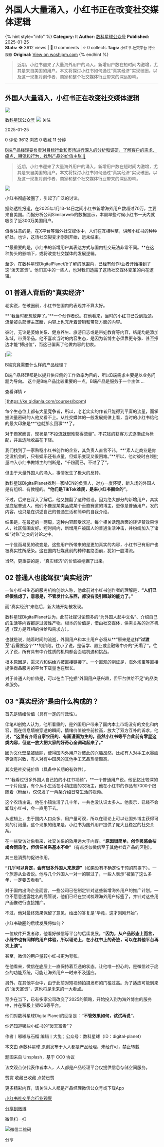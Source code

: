 # 外国人大量涌入，小红书正在改变社交媒体逻辑
{% hint style="info" %}
**Category:** It
**Author:** [数科星球公众号](https://www.woshipm.com/u/261015)
**Published:** 2025-01-25  
**Stats:** 👁️ 3612 views | 💬 0 comments | ⭐ 0 collects
**Tags:** `小红书` `社交平台` `行业观察`
**Original:** [View on woshipm.com](https://www.woshipm.com/it/6173723.html)
{% endhint %}
> 近期，小红书迎来了大量海外用户的涌入，新增用户数在短时间内激增，尤其是来自美国的用户。本文将探讨小红书如何通过“真实经济”实现破圈，以及这一现象对创作者、商家和整个社交媒体行业带来的深远影响。

---

## 外国人大量涌入，小红书正在改变社交媒体逻辑

[![](https://static.woshipm.com/pmapp_avatar_20230428103706_4635.jpg?imageView2/1/w/72/h/72/q/100)](https://www.woshipm.com/u/261015)

[数科星球公众号](https://www.woshipm.com/u/261015) ![](https://static.woshipm.com/tag/1101_1@2x.png) 关注

2025-01-25

0 评论 3612 浏览 0 收藏 11 分钟

[B端产品经理要负责对目标行业和市场进行深入的分析和调研，了解客户的需求、痛点、期望和行为，找到产品的价值主张 🔗](https://ke.qidianla.com/courses/bcpm)

> 近期，小红书迎来了大量海外用户的涌入，新增用户数在短时间内激增，尤其是来自美国的用户。本文将探讨小红书如何通过“真实经济”实现破圈，以及这一现象对创作者、商家和整个社交媒体行业带来的深远影响。

![](https://image.woshipm.com/2023/04/13/193f6938-d9e2-11ed-a6e8-00163e0b5ff3.jpg)

小红书彻底破圈了，引起了广泛的讨论。

据路透社报道，在2025年1月13-14日之间小红书新增海外用户数超过70万，主要来自美国。而据分析公司Similarweb的数据显示，本周早些时候小红书一天内就吸引了近300万美国用户。

值得注意的是，在X平台等海外社交媒体中，人们在互相种草，讲解小红书的种种好处。也许，这场社交裂变才刚刚开始，远未结束。

**最重要的是，小红书的新增用户其表达方式与国内社交玩法非常不同。**在这种势头的影响下，或将改变社交媒体的发展逻辑。

至少，在数科星球DigitalPlanet所了解的范围内，已经有创作/业者开始接到了这“泼天富贵”。他们其中的一些人，也对我们透露了这场社交媒体变革的内在逻辑。

## 01 普通人背后的“真实经济”

老实说，在破圈前，小红书在国内的表现并不算太好。

**“我当时都想放弃了。”**一个创作者说。在他看来，当时的小红书已受到瓶颈。流量被头部博主垄断，内容上也充斥着营销和带货方面的内容。

彼时，无论是婆媳关系、健身养生、旅游日志或是带娃教育等内容，结尾均是添加私域，带货带品。他不喜欢当时的内容生态，是因为新博主必须靠更夸张、甚至擦边才能“搏出位”，而这已偏离了他做内容的初衷。

[![](https://image.woshipm.com/2023/08/02/f7cafd68-30e3-11ee-9da3-00163e0b5ff3.png)

B端究竟需要什么样的产品经理？

B端产品经理都是以提升供应侧的工作效率为目的，所以B端需求主要是以业务问题为导向。 这个是B端产品比较重要的一点，B端产品是服务于一个主体 ...

查看详情 >

](https://ke.qidianla.com/courses/bcpm)

每个生态位上都有大量竞争者，所以，老老实实的作者只能得到平庸的流量，而掌握流量密码的人他又看不上。从社交媒体的一般发展规律上看，当时的小红书给他的最大印象是**“也就那么回事”**了。

对于商家而言，现状是“不投流就很难获得流量”。不花钱的获客方式逐渐成为标配，并且边际收益在下降。

我们找到了一家熟稔小红书创作的企业，其负责人直言不讳，**“素人走商业是肯定没机会的，只有娱乐还有点量，但娱乐变现又很困难。”**所以，他对彼时白领批量冲入小红书做博主的判断是，“千粉而已，不过了了”。

但由于大量外国人的涌入，事情发生了极大的反转。

数科星球DigitalPlanet找到一家MCN的负责人，对方一度怀疑，新入场的外国人是有组织、有教程的。**“他们是TikTok难民，是来小红书掘金的”**。

不过，后来在深入了解后，他又推翻了这种假设。因为绝大部分的新增用户，其实是底层普通人。他们不像是某类品或某个垂直赛道的博主，更像是普通用户。发的内容，也只是在讲述自己的普通生活和简单的自我介绍。

结果是，在最近的一两周，这种内容颇受欢迎。每个相关话题后面的转评赞效果惊人，社区氛围友好。短时间内，新增用户被国人的普通生活冲击，并纷纷加入了诸如“对账”之类的讨论之中。

一个显而易见的改变是，这些用户所带来的是更加真实的内容，小红书已有用户也被真实性所感染。这在国内社媒此前的种种套路面前，犹如一股清流。

当然，更重要的是，“真实经济”的价值被挖掘了出来。

## 02 普通人也能驾驭“真实经济”

一位小红书生态的服务机构创始人称，他此前对小红书创作者的理解是，**“人们已经很焦虑了，意思是，不管发什么东西，都没有吸引眼球的能力了。”**

而“真实经济”来临后，新大陆开始被发现。

数科星球DigitalPlanet认为，此前社媒讨论颇多的“为外国人起中文名”、介绍自己的生活等内容都是过渡性产物。根本的价值是，借由社交媒体，供需关系的对齐机遇（双方是互相的供给和需求方）。

也就是说，随着时间的流逝，外国用户和本土用户必将从**“原来是这样”**过渡至**“我需要这个”**的阶段。往小了说，是留学、置业或金融等中介的“天塌了”。往大了说，所有具有中介性质的机构都会面临机遇和挑战。

根本原因是，需求方和供给方被直接链接了。一个直观的例证是，海外淘宝等直接提供商品服务的平台下载量也在增长。

对于普通人的价值是，可以在当下挖掘“外国用户感兴趣，但平台供给不足”的品类和服务。

## 03 “真实经济”是由什么构成的？

首先是情绪价值（具有一定的时效性）。

伴笔AI创始人认为，他所看重的，是外国用户带来了国内本土市场没有的文化和内容，而在信息墙被穿透的瞬间，情绪价值被空前拉高，放大了双方互补的诉求。他说，**“这里有介绍自家农田的、有画漫画为生的，虽然小红书等平台此前有零星这类内容，但这一放大把大家的好奇心全调动起来了。”**

因为文化壁垒被破除，使得国内外用户对彼此的兴趣昂然，比如有人对手工水墨画等饶有兴致，有人对有中国风的其他手工艺品热情颇高。

其次是社交链价值（具备中长期的有效性）。

**“我看过很多外国人自己拍的小红书视频”，**一个普通用户说。他记忆比较深的一个片段是，有个从小生活在小镇庄园的农场主，他在小红书的作品有7000个跟随着（粉丝），仅仅发了一两条介绍日常生活的视频。

这个农场主说，他在小镇生活了几十年，一共也没认识太多人。他表示，已经不会卸载小红书，会一直用下去。

从逻辑上，由于国内人口众多、用户量可观，所以在理论上可以让国外博主获得可观的订阅量。这个现象的结果是，小红书为国外用户提供了庞大且稳定的社交关系。

在一些受访对象看来，社交关系的效用远大于内容。**“原因很简单，创作灵感会枯竭会同质化，但信任关系基本不会”**（有点类似微信至于其他社媒产品的区别）。

其三是消费的促进作用。

**“几乎可以肯定，会有很多外国人来旅游”**（如果没有不确定性干预的前提下）。一个旅游从业者说。他与几个外国人一对一的聊过了，一些人表示“被骗了这么多年，一定要去看看”。

对于国内出海企业而言，一些公司已在制定针对这些新增海外用户的推广计划。一位不愿意透露姓名的高管说，他们已经在尝试梳理海外用户标签了，并针对这些用户画像进行直接推广。

不过，他对最终效果保留了意见，给出的答复是“毕竟，这才刚刚开始”。

小红书破圈的后续发展将如何？

一位软件开发者称，他看好微信等平台的后续发展。**“因为，从产品形态上而言，小绿书也有同样的用户体验，所以理论上，在小红书上的奇迹，可以在其他平台再次上演”。**

甚至，微信的用户量较小红书更为夸张。

在他看来，微信在底层上一直保持着互通的状态。让他唯一担心的，是微信过于庞杂的功能系统，可能让海外用户一时来不及适应。

另外，在其他平台中，由于此前对短视频拍摄发布的门槛过高。为了适应可能到来的“泼天富贵”，这也将是未来的一大看点。

至少在当下，已有多家公司改变了2025的策略，开始投入到为海外博主的服务中，并在积极上架iOS等平台。

他们对数科星球DigitalPlanet的回复是：**“不管效果如何，试试再说”**。

你还知道哪些小红书的“泼天富贵”？

作者丨嘟嘟与石榴 编辑丨大兔；公众号：数科星球（ID：digital-planet）

本文由 @数科星球 原创发布于人人都是产品经理，未经许可，禁止转载

题图来自 Unsplash，基于 CC0 协议

该文观点仅代表作者本人，人人都是产品经理平台仅提供信息存储空间服务。

赞赏 收藏已收藏 点赞已赞

更多精彩内容，请关注人人都是产品经理微信公众号或下载App

[小红书](https://www.woshipm.com/tag/%e5%b0%8f%e7%ba%a2%e4%b9%a6)[社交平台](https://www.woshipm.com/tag/%e7%a4%be%e4%ba%a4%e5%b9%b3%e5%8f%b0)[行业观察](https://www.woshipm.com/tag/%e8%a1%8c%e4%b8%9a%e8%a7%82%e5%af%9f)

[分享到微博](https://service.weibo.com/share/share.php?appkey=2775287854&title=外国人大量涌入，小红书正在改变社交媒体逻辑&url=https://www.woshipm.com/it/6173723.html&pic=https://image.woshipm.com/2023/04/13/193f6938-d9e2-11ed-a6e8-00163e0b5ff3.jpg)

微信扫一扫

![微信二维码](https://api.pwmqr.com/qrcode/create/?url=https://www.woshipm.com/it/6173723.html)

分享